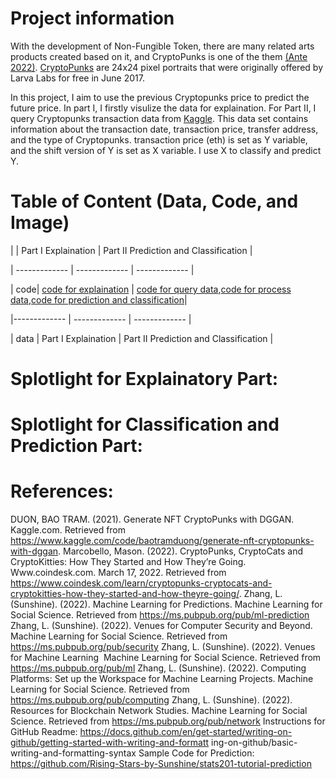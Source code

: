 # Project information
With the development of Non-Fungible Token, there are many related arts products created based on it, and CryptoPunks is one of the them [(Ante 2022)](https://www.tandfonline.com/doi/abs/10.1080/10438599.2022.2119564). [CryptoPunks](https://www.coindesk.com/learn/cryptopunks-cryptocats-and-cryptokitties-how-they-started-and-how-theyre-going/) are 24x24 pixel portraits that were originally offered by Larva Labs for free in June 2017. 

In this project, I aim to use the previous Cryptopunks price to predict the future price. 
In part I, I firstly visulize the data for explaination.
For Part II, I query Cryptopunks transaction data from [Kaggle](https://www.kaggle.com/code/baotramduong/generate-nft-cryptopunks-with-dggan). This data set contains information about the transaction date, transaction price, transfer address, and the type of Cryptopunks. transaction price (eth) is set as Y variable, and the shift version of Y is set as X variable. I use X to classify and predict Y.

# Table of Content (Data, Code, and Image)

|  | Part I Explaination  | Part II Prediction and Classification |

| ------------- | ------------- | ------------- |

| code| [code for explaination](https://github.com/SunYutongAmber/portfolio/blob/main/Problem_set2/code/Explanatory_Cryptopunks_Data_Analysis.ipynb) 
| [code for query data](https://github.com/SunYutongAmber/portfolio/blob/main/Problem_set2/code/Query_CryptoPunks_Data_yutong_sun.ipynb),[code for process data](https://github.com/SunYutongAmber/portfolio/blob/main/Problem_set2/code/Process_Cryptopunk_Data_Prepare_X_and_Y_for_Classification_and_Regressions.ipynb),[code for prediction and classification](https://github.com/SunYutongAmber/portfolio/blob/main/Problem_set2/code/Analyze_Cryptopunks_Data_Machine_Learning_for_Predicting_Market_Congestion.ipynb)|

|------------- | ------------- | ------------- |

| data | Part I Explaination  | Part II Prediction and Classification |



# Splotlight for Explainatory Part:

# Splotlight for Classification and Prediction Part:



# References:
DUON, BAO TRAM. (2021). Generate NFT CryptoPunks with DGGAN. Kaggle.com. Retrieved from 
https://www.kaggle.com/code/baotramduong/generate-nft-cryptopunks-with-dggan.
Marcobello, Mason. (2022). CryptoPunks, CryptoCats and CryptoKitties: How They Started and How They’re Going. Www.coindesk.com. March 17, 2022. Retrieved from https://www.coindesk.com/learn/cryptopunks-cryptocats-and-cryptokitties-how-they-started-and-how-theyre-going/.
Zhang, L. (Sunshine). (2022). Machine Learning for Predictions. Machine Learning for Social
Science. Retrieved from https://ms.pubpub.org/pub/ml-prediction
Zhang, L. (Sunshine). (2022). Venues for Computer Security and Beyond. Machine Learning for
Social Science. Retrieved from https://ms.pubpub.org/pub/security
Zhang, L. (Sunshine). (2022). Venues for Machine Learning&nbsp; Machine Learning for
Social Science. Retrieved from https://ms.pubpub.org/pub/ml
Zhang, L. (Sunshine). (2022). Computing Platforms: Set up the Workspace for Machine
Learning Projects. Machine Learning for Social Science. Retrieved from
https://ms.pubpub.org/pub/computing
Zhang, L. (Sunshine). (2022). Resources for Blockchain Network Studies. Machine Learning for
Social Science. Retrieved from https://ms.pubpub.org/pub/network
Instructions for GitHub Readme:
https://docs.github.com/en/get-started/writing-on-github/getting-started-with-writing-and-formatt
ing-on-github/basic-writing-and-formatting-syntax
Sample Code for Prediction:
https://github.com/Rising-Stars-by-Sunshine/stats201-tutorial-prediction
